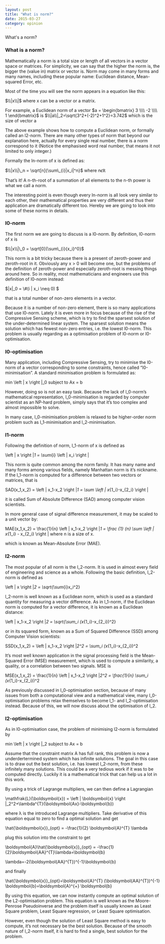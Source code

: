 ```yaml
---
layout: post
title: "What is norm?"
date: 2015-03-27
category: opinion
---
```


What's a norm?
<!--more-->
### What is a norm?

Mathematically a norm is a total size or length of all vectors in a vector space  or matrices. For simplicity, we can say that the higher the norm is, the bigger the (value in) matrix or vector is. Norm may come in many forms and many names, including these popular name: Euclidean distance, Mean-squared Error, etc.

Most of the time you will see the norm appears in a equation like this:

$\\|x\\|$ where x can be a vector or a matrix.

For example, a Euclidean norm of a vector $a = \begin{bmatrix}  3  \\\\  -2  \\\\  1  \end{bmatrix}$ is $\\|a\\|_2=\sqrt{3^2+(-2)^2+1^2}=3.742$ which is the size of vector a

The above example shows how to compute a Euclidean norm, or formally called an l2-norm. There are many other types of norm that beyond our explanation here, actually for every single real number, there is a norm correspond to it (Notice the emphasised word real number, that means it not limited to only integer.)

Formally the ln-norm of x is defined as:

$\\|x\\|\_n = \sqrt[n]{\sum\_{i}|x_i|^n}$ where $n \epsilon \mathbb{R}$

That’s it!  A n-th-root of a summation of all elements to the n-th power is what we call a norm.

The interesting point is even though every ln-norm is all look  very similar to each other, their mathematical properties are very different and thus their application are dramatically different too. Hereby we are going to look into some of these norms in details.



### l0-norm 

The first norm we are going to discuss is a l0-norm. By definition, l0-norm of x is

$\\|x\\|\_0 = \sqrt[0]{\sum\_{i}{x_i}^0}$

This norm is a bit tricky because there is a present of zeroth-power and zeroth-root in it. Obviously any x > 0 will become one, but the problems of the definition of zeroth-power and especially zeroth-root is messing things around here. So in reality, most mathematicians and engineers use this definition of l0-norm instead:

$\|x\|\_0 = \\#(i | x_i \neq 0) $

that is a total number of non-zero elements in a vector.

Because it is a number of non-zero element, there is so many applications that use l0-norm. Lately it is even more in focus because of the rise of the Compressive Sensing scheme, which is try to find the sparsest solution of the under-determined linear system. The sparsest solution means the solution which has fewest non-zero entries, i.e. the lowest l0-norm. This problem is usually regarding as a optimisation problem of l0-norm or l0-optimisation.

### l0-optimisation

Many application, including Compressive Sensing, try to minimise the l0-norm of a vector corresponding to some constraints, hence called “l0-minimisation”. A standard minimisation problem is formulated as:

min \left \| x \right \|_0 subject to Ax = b

However, doing so is not an easy task. Because the lack of l_0-norm’s mathematical representation, l_0-minimisation is regarded by computer scientist as an NP-hard problem, simply says that it’s too complex and almost impossible to solve.

In many case, l_0-minimisation problem is relaxed to be higher-order norm problem such as l_1-minimisation and l_2-minimisation.

### l1-norm

Following the definition of norm, l_1-norm of x is defined as

\left \| x \right \|_1 = \sum_{i} \left | x_i \right |

This norm is quite common among the norm family. It has many name and many forms among various fields, namely Manhattan norm is it’s nickname. If the l_1-norm is computed for a difference between two vectors or matrices, that is

SAD(x_1,x_2) = \left \| x_1-x_2 \right \|_1 = \sum \left | x_{1_i}-x_{2_i} \right |

it is called Sum of Absolute Difference (SAD) among computer vision scientists.

In more general case of signal difference measurement, it may be scaled to a unit vector by:

MAE(x_1,x_2) = \frac{1}{n} \left \| x_1-x_2 \right \|_1 = \frac {1} {n} \sum \left | x_{1_i} - x_{2_i} \right | where n is a size of x.

which is known as Mean-Absolute Error (MAE).

### l2-norm

The most popular of all norm is the l_2-norm. It is used in almost every field of engineering and science as a whole. Following the basic definition, l_2-norm is defined as

\left \| x \right \|_2 = \sqrt{\sum_{i}x_i^2}

l_2-norm is well known as a Euclidean norm, which is used as a standard quantity for measuring a vector difference. As in l_1-norm, if the Euclidean norm is computed for a vector difference, it is known as a Euclidean distance:

\left \| x_1-x_2 \right \|_2 = \sqrt{\sum_i (x_{1_i}-x_{2_i})^2} 

or in its squared form, known as a Sum of Squared Difference (SSD) among Computer Vision scientists:

SSD(x_1,x_2) = \left \| x_1-x_2 \right \|_2^2 = \sum_i (x_{1_i}-x_{2_i})^2

It’s most well known application in the signal processing field is the Mean-Squared Error (MSE) measurement, which is used to compute a similarity, a quality, or a  correlation between two signals. MSE is

MSE(x_1,x_2) = \frac{1}{n} \left \| x_1-x_2 \right \|_2^2 = \frac{1}{n} \sum_i (x_{1_i}-x_{2_i})^2

As previously discussed in l_0-optimisation section, because of many issues from both a computational view and a mathematical view, many l_0-optimisation problems relax themselves to become l_1- and l_2-optimisation instead. Because of this, we will now discuss about the optimisation of l_2.

### l2-optimisation

As in l0-optimisation case, the problem of minimising l2-norm is formulated by

min \left \| x \right \|_2 subject to Ax = b

Assume that the constraint matrix A has full rank, this problem is now a underdertermined system which has infinite solutions. The goal in this case is to draw out the best solution, i.e. has lowest l_2-norm, from these infinitely many solutions. This could be a very tedious work if it was to be computed directly. Luckily it is a mathematical trick that can help us a lot in this work.

By using a trick of Lagrange multipliers, we can then define a Lagrangian

\mathfrak{L}(\boldsymbol{x}) = \left \| \boldsymbol{x} \right \|_2^2+\lambda^{T}(\boldsymbol{Ax}-\boldsymbol{b})

where λ is the introduced Lagrange multipliers. Take derivative of this equation equal to zero to find a optimal solution and get

\hat{\boldsymbol{x}}_{opt} = -\frac{1}{2} \boldsymbol{A}^{T} \lambda

plug this solution into the constraint to get

\boldsymbol{A}\hat{\boldsymbol{x}}_{opt} = -\frac{1}{2}\boldsymbol{AA}^{T}\lambda=\boldsymbol{b}

\lambda=-2(\boldsymbol{AA}^{T})^{-1}\boldsymbol{b}

and finally

\hat{\boldsymbol{x}}_{opt}=\boldsymbol{A}^{T} (\boldsymbol{AA}^{T})^{-1} \boldsymbol{b}=\boldsymbol{A}^{+} \boldsymbol{b}

By using this equation, we can now instantly compute an optimal solution of the L2-optimisation problem. This equation is well known as the Moore-Penrose Pseudoinverse and the problem itself is usually known as Least Square problem, Least Square regression, or Least Square optimisation.

However, even though the solution of Least Square method is easy to compute, it’s not necessary be the best solution. Because of the smooth nature of l_2-norm itself,  it is hard to find a single, best solution for the problem.
